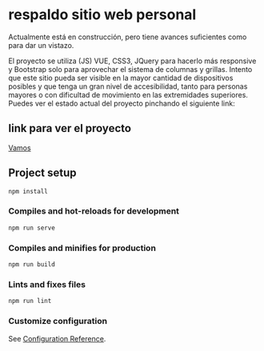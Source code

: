# respaldo sitio web personal #
Actualmente está en construcción, pero tiene avances suficientes como para dar un vistazo.

El proyecto se utiliza (JS) VUE, CSS3, JQuery para hacerlo más responsive y Bootstrap solo para aprovechar el sistema de columnas y grillas.
Intento que este sitio pueda ser visible en la mayor cantidad de dispositivos posibles y que tenga un gran nivel de accesibilidad, tanto para personas mayores o con dificultad de movimiento en las extremidades superiores.
Puedes ver el estado actual del proyecto pinchando el siguiente link:

## link para ver el proyecto
[Vamos](web-personal-github-39pj6nmv8-andres-s-bellos-projects.vercel.app)


## Project setup
```
npm install
```

### Compiles and hot-reloads for development
```
npm run serve
```

### Compiles and minifies for production
```
npm run build
```

### Lints and fixes files
```
npm run lint
```

### Customize configuration
See [Configuration Reference](https://cli.vuejs.org/config/).
